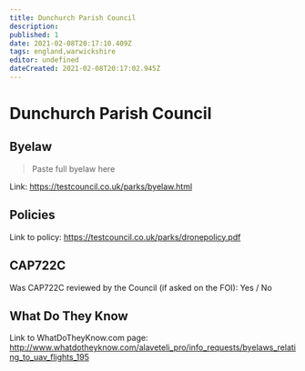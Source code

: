 ```yaml
---
title: Dunchurch Parish Council
description:
published: 1
date: 2021-02-08T20:17:10.409Z
tags: england,warwickshire
editor: undefined
dateCreated: 2021-02-08T20:17:02.945Z
---
```


# Dunchurch Parish Council


## Byelaw
> Paste full byelaw here

Link:
https://testcouncil.co.uk/parks/byelaw.html

## Policies
Link to policy:
https://testcouncil.co.uk/parks/dronepolicy.pdf

## CAP722C

Was CAP722C reviewed by the Council (if asked on the FOI): Yes / No

## What Do They Know

Link to WhatDoTheyKnow.com page:
http://www.whatdotheyknow.com/alaveteli_pro/info_requests/byelaws_relating_to_uav_flights_195

